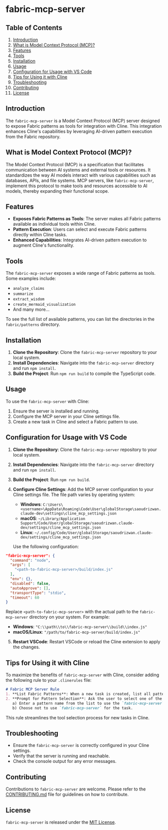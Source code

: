 # fabric-mcp-server

## Table of Contents
1. [Introduction](#introduction)
2. [What is Model Context Protocol (MCP)?](#what-is-model-context-protocol-mcp)
3. [Features](#features)
4. [Tools](#tools)
5. [Installation](#installation)
6. [Usage](#usage)
7. [Configuration for Usage with VS Code](#configuration-for-usage-with-vs-code)
8. [Tips for Using it with Cline](#tips-for-using-it-with-cline)
9. [Troubleshooting](#troubleshooting)
10. [Contributing](#contributing)
11. [License](#license)

## Introduction
The `fabric-mcp-server` is a Model Context Protocol (MCP) server designed to expose Fabric patterns as tools for integration with Cline. This integration enhances Cline's capabilities by leveraging AI-driven pattern execution from the Fabric repository.

## What is Model Context Protocol (MCP)?
The Model Context Protocol (MCP) is a specification that facilitates communication between AI systems and external tools or resources. It standardizes the way AI models interact with various capabilities such as databases, APIs, and file systems. MCP servers, like `fabric-mcp-server`, implement this protocol to make tools and resources accessible to AI models, thereby expanding their functional scope.

## Features
- **Exposes Fabric Patterns as Tools**: The server makes all Fabric patterns available as individual tools within Cline.
- **Pattern Execution**: Users can select and execute Fabric patterns directly within Cline tasks.
- **Enhanced Capabilities**: Integrates AI-driven pattern execution to augment Cline's functionality.

## Tools
The `fabric-mcp-server` exposes a wide range of Fabric patterns as tools. Some examples include:
- `analyze_claims`
- `summarize`
- `extract_wisdom`
- `create_mermaid_visualization`
- And many more...

To see the full list of available patterns, you can list the directories in the `fabric/patterns` directory.

## Installation
1. **Clone the Repository**: Clone the `fabric-mcp-server` repository to your local system.
2. **Install Dependencies**: Navigate into the `fabric-mcp-server` directory and run `npm install`.
3. **Build the Project**: Run `npm run build` to compile the TypeScript code.

## Usage
To use the `fabric-mcp-server` with Cline:
1. Ensure the server is installed and running.
2. Configure the MCP server in your Cline settings file.
3. Create a new task in Cline and select a Fabric pattern to use.

## Configuration for Usage with VS Code
1. **Clone the Repository**: Clone the `fabric-mcp-server` repository to your local system.
2. **Install Dependencies**: Navigate into the `fabric-mcp-server` directory and run `npm install`.
3. **Build the Project**: Run `npm run build`.
4. **Configure Cline Settings**: Add the MCP server configuration to your Cline settings file. The file path varies by operating system:
   - **Windows**: `C:\Users\<username>\AppData\Roaming\Code\User\globalStorage\saoudrizwan.claude-dev\settings\cline_mcp_settings.json`
   - **macOS**: `~/Library/Application Support/Code/User/globalStorage/saoudrizwan.claude-dev/settings/cline_mcp_settings.json`
   - **Linux**: `~/.config/Code/User/globalStorage/saoudrizwan.claude-dev/settings/cline_mcp_settings.json`

   Use the following configuration:
```json
"fabric-mcp-server": {
  "command": "node",
  "args": [
    "<path-to-fabric-mcp-server>/build/index.js"
  ],
  "env": {},
  "disabled": false,
  "autoApprove": [],
  "transportType": "stdio",
  "timeout": 60
}
```
Replace `<path-to-fabric-mcp-server>` with the actual path to the `fabric-mcp-server` directory on your system. For example:
   - **Windows**: `"C:\\path\\to\\fabric-mcp-server\\build\\index.js"`
   - **macOS/Linux**: `"/path/to/fabric-mcp-server/build/index.js"`
5. **Restart VSCode**: Restart VSCode or reload the Cline extension to apply the changes.

## Tips for Using it with Cline
To maximize the benefits of `fabric-mcp-server` with Cline, consider adding the following rule to your `.clinerules` file:
```markdown
# Fabric MCP Server Rule
1. **List Fabric Patterns**: When a new task is created, list all pattern names from the Fabric repository.
2. **Prompt for Pattern Selection**: Ask the user to select one of the following options:
   a) Enter a pattern name from the list to use the `fabric-mcp-server` tool with the specified pattern.
   b) Choose not to use `fabric-mcp-server` for the task.
```
This rule streamlines the tool selection process for new tasks in Cline.

## Troubleshooting
- Ensure the `fabric-mcp-server` is correctly configured in your Cline settings.
- Verify that the server is running and reachable.
- Check the console output for any error messages.

## Contributing
Contributions to `fabric-mcp-server` are welcome. Please refer to the [CONTRIBUTING.md](CONTRIBUTING.md) file for guidelines on how to contribute.

## License
`fabric-mcp-server` is released under the [MIT License](LICENSE).

